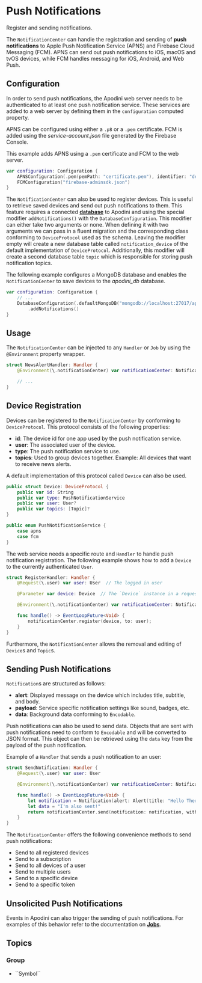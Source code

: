 # Push Notifications

Register and sending notifications.

The `NotificationCenter` can handle the registration and sending of **push notifications** to Apple Push Notification Service (APNS) and Firebase Cloud Messaging (FCM). APNS can send out push notifications to iOS, macOS and tvOS devices, while FCM handles messaging for iOS, Android, and Web Push.

## Configuration

In order to send push notifications, the Apodini web server needs to be authenticated to at least one push notification service. These services are added to a web server by defining them in the `configuration` computed property.

APNS can be configured using either a `.p8` or a `.pem` certificate. FCM is added using the _service-account.json_ file generated by the Firebase Console.

This example adds APNS using a `.pem` certificate and FCM to the web server.

```swift
var configuration: Configuration {
    APNSConfiguration(.pem(pemPath: "certificate.pem"), identifier: "de.tum.in.ase.Example", environment: .sandbox)
    FCMConfiguration("firebase-adminsdk.json")
}
```

The `NotificationCenter` can also be used to register devices. This is useful to retrieve saved devices and send out push notifications to them. This feature requires a connected **[database](./Database.md)** to Apodini and using the special modifier `addNotifications()` with the `DatabaseConfiguration`. This modifier can either take two arguments or none. When defining it with two arguments we can pass in a fluent migration and the corresponding class conforming to `DeviceProtocol` used as the schema. Leaving the modifier empty will create a new database table called `notification_device` of the default implementation of `DeviceProtocol`.
Additionally, this modifier will create a second database table `topic` which is responsible for storing push notification topics.

The following example configures a MongoDB database and enables the `NotificationCenter` to save devices to the _apodini_db_ database.

```swift
var configuration: Configuration {
    // ...
    DatabaseConfiguration(.defaultMongoDB("mongodb://localhost:27017/apodini_db"))
        .addNotifications()
}
```

## Usage

The `NotificationCenter` can be injected to any `Handler` or `Job` by using the `@Environment` property wrapper.

```swift
struct NewsAlertHandler: Handler {
    @Environment(\.notificationCenter) var notificationCenter: NotificationCener

    // ...
}
```

## Device Registration

Devices can be registered to the `NotificationCenter` by conforming to `DeviceProtocol`. This protocol consists of the following properties:

- **id**: The device id for one app used by the push notification service.
- **user**: The associated user of the device.
- **type**: The push notification service to use.
- **topics**: Used to group devices together. Example: All devices that want to receive news alerts.

A default implementation of this protocol called `Device` can also be used.

```swift
public struct Device: DeviceProtocol {
    public var id: String
    public var type: PushNotificationService
    public var user: User?
    public var topics: [Topic]?
}

public enum PushNotificationService {
    case apns
    case fcm
}
```

The web service needs a specific route and `Handler` to handle push notification registration. The following example shows how to add a `Device` to the currently authenticated `User`.

```swift
struct RegisterHandler: Handler {
    @Request(\.user) var user: User  // The logged in user

    @Parameter var device: Device  // The `Device` instance in a request body

    @Environment(\.notificationCenter) var notificationCenter: NotificationCener

    func handle() -> EventLoopFuture<Void> {
        notificationCenter.register(device, to: user);
    }
}
```

Furthermore, the `NotificationCenter` allows the removal and editing of `Device`s and `Topic`s.

## Sending Push Notifications

`Notification`s are structured as follows:

- **alert**: Displayed message on the device which includes title, subtitle, and body.
- **payload**: Service specific notification settings like sound, badges, etc.
- **data**: Background data conforming to `Encodable`.

Push notifications can also be used to send data. Objects that are sent with push notifications need to conform to `Encodable` and will be converted to JSON format. This object can then be retrieved using the `data` key from the payload of the push notification.

Example of a `Handler` that sends a push notification to an user:

```swift
struct SendNotification: Handler {
    @Request(\.user) var user: User

    @Environment(\.notificationCenter) var notificationCenter: NotificationCener

    func handle() -> EventLoopFuture<Void> {
        let notification = Notification(alert: Alert(title: "Hello There 👋"))
        let data = "I'm also sent!"
        return notificationCenter.send(notification: notification, with: data, to: user)
    }
}
```

The `NotificationCenter` offers the following convenience methods to send push notifications:

- Send to all registered devices
- Send to a subscription
- Send to all devices of a user
- Send to multiple users
- Send to a specific device
- Send to a specific token

## Unsolicited Push Notifications

Events in Apodini can also trigger the sending of push notifications. For examples of this behavior refer to the documentation on **[Jobs](./Jobs.md)**.

## Topics

### <!--@START_MENU_TOKEN@-->Group<!--@END_MENU_TOKEN@-->

- <!--@START_MENU_TOKEN@-->``Symbol``<!--@END_MENU_TOKEN@-->
